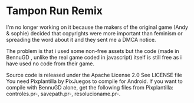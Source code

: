 Tampon Run Remix
================
I'm no longer working on it because the makers of the original game (Andy & sophie)
decided that copyrights were more important than feminism or spreading the word about it 
and  they sent me a DMCA notice.

The problem is that i used some non-free assets but the code (made in BennuGD , unlike the real game coded in javascript)
itself is still free as i have used no code from their game.        

Source code is released under the Apache License 2.0
See LICENSE file
You need Pixplantilla by PixJuegos to compile for Android.
If you want to compile with BennuGD alone, get the following files from Pixplantilla:
controles.pr-, savepath.pr-, resolucioname.pr-.
